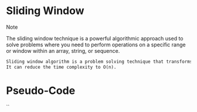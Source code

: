 # Sliding Window
> [!NOTE]
> The sliding window technique is a powerful algorithmic approach used to solve problems where you need to perform 
> operations on a specific range or window within an array, string, or sequence.

```markdown
Sliding window algorithm is a problem solving technique that transforms two nested loops into one loop. 
It can reduce the time complexity to O(n).
```
# Pseudo-Code
``

